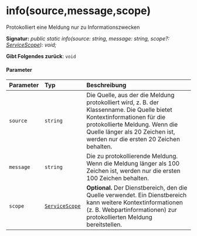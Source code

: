 # <a name="infosourcemessagescope"></a>info(source,message,scope)




Protokolliert eine Meldung nur zu Informationszwecken

**Signatur:** _public static info(source: string, message: string, scope?: [ServiceScope](../sp-core-library/servicescope.md)): void;_

**Gibt Folgendes zurück**: `void`





#### <a name="parameters"></a>Parameter


| Parameter    | Typ    | Beschreibung |
|:-------------|:---------------|:------------|
| `source`    | `string` | Die Quelle, aus der die Meldung protokolliert wird, z. B. der Klassenname. Die Quelle bietet Kontextinformationen für die protokollierte Meldung. Wenn die Quelle länger als 20 Zeichen ist, werden nur die ersten 20 Zeichen behalten. |
| `message`    | `string` | Die zu protokollierende Meldung. Wenn die Meldung länger als 100 Zeichen ist, werden nur die ersten 100 Zeichen behalten. |
| `scope`    | [`ServiceScope`](../sp-core-library/servicescope.md) | __Optional.__ Der Dienstbereich, den die Quelle verwendet. Ein Dienstbereich kann weitere Kontextinformationen (z. B. Webpartinformationen) zur protokollierten Meldung bereitstellen. |


